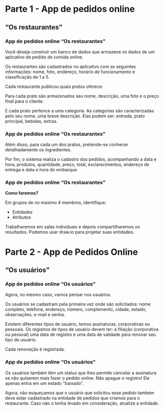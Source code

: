 # **Parte 1 - App de pedidos online**

## **“Os restaurantes”**

### **App de pedidos online “Os restaurantes”**

Você deseja construir um banco de dados que armazene os dados de um aplicativo
de pedido de comida online.

Os restaurantes são cadastrados no aplicativo com as seguintes informações: nome,
foto, endereço, horário de funcionamento e classificação de 1 a 5.

Cada restaurante publicou quais pratos oferece:

Para cada prato são armazenados seu nome, descrição, uma foto e o preço final
para o cliente.

E cada prato pertence a uma categoria. As categorias são caracterizadas pelo seu
nome, uma breve descrição. Elas podem ser: entrada, prato principal, bebidas,
extras.

### **App de pedidos online “Os restaurantes”**

Além disso, para cada um dos pratos, pretende-se conhecer
detalhadamente os ingredientes.

Por fim, o sistema realiza o cadastro dos pedidos, acompanhando a data
e hora, produtos, quantidade, preço, total, esclarecimentos, endereço de
entrega e data e hora do embarque.

### **App de pedidos online “Os restaurantes”**

**Como faremos?**

Em grupos de no máximo 4 membros, identifique:

- Entidades
- Atributos

Trabalharemos em salas individuais e depois compartilharemos os resultados.
Podemos usar draw.io para projetar suas entidades.

# **Parte 2 - App de Pedidos Online**

## **“Os usuários”**

### **App de pedidos online “Os usuários”**

Agora, no mesmo caso, vamos pensar nos usuários.

Os usuários se cadastram pela primeira vez onde são solicitados:
nome completo, telefone, endereço, número, complemento,
cidade, estado, observações, e-mail e senha.

Existem diferentes tipos de usuário, temos assinaturas,
corporativas ou pessoais. Os registros de tipos de usuário devem
ter: a filiação (corporativa ou pessoal) uma data de registro e uma
data de validade para renovar seu tipo de usuário.

Cada renovação é registrada.

### **App de pedidos online “Os usuários”**

Os usuários também têm um status que lhes permite cancelar a
assinatura se não quiserem mais fazer o pedido online. Não apague o
registro! Ele apenas entra em um estado "baixado".

Agora, não esqueçamos que o usuário que solicitou esse pedido
também deve estar cadastrado na entidade de pedidos que criamos
para o restaurante. Caso não o tenha levado em consideração, atualize
a entidade.
